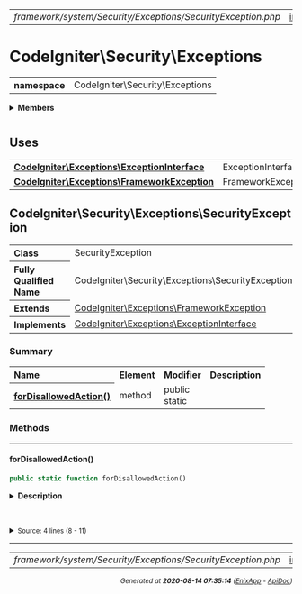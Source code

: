


 



<table>
<tr>
<td style="width:100%"><em>framework/system/Security/Exceptions/SecurityException.php</em></td>
<td><a href="../../../../../../../api/index.md">index</a></td>
<td><a href="../../../../../../../api/vendor/codeigniter4/framework/system/Router/RouterInterface.md">prev</a></td>
<td><a href="../../../../../../../api/vendor/codeigniter4/framework/system/Security/Security.md">next</a></td>
</tr>
</table>







# CodeIgniter\Security\Exceptions 
<table style="text-align:left">
<tr><th>namespace</th><td>CodeIgniter\Security\Exceptions</td></tr>
</table>

 

<details>
<summary style="margin-bottom:12px;"><strong>Members</strong></summary>
<table>
<tr><td><a href="../../../../../../../api/vendor/codeigniter4/framework/system/Security/Exceptions/SecurityException.md">CodeIgniter\Security\Exceptions\SecurityException</a></td></tr>
</table>
</details>



 
 ## Uses

<table style="text-align:left;">
<tr>
<td>
<a href="../../../../../../../api/vendor/codeigniter4/framework/system/Exceptions/ExceptionInterface.md"><strong>CodeIgniter\Exceptions\ExceptionInterface</strong></a>
</td>
<td>ExceptionInterface</td>
</tr>
<tr>
<td>
<a href="../../../../../../../api/vendor/codeigniter4/framework/system/Exceptions/FrameworkException.md"><strong>CodeIgniter\Exceptions\FrameworkException</strong></a>
</td>
<td>FrameworkException</td>
</tr>
</table>



 
## CodeIgniter\Security\Exceptions\SecurityException

<table style="text-align:left">
<tr><th>Class</th><td>SecurityException</td></tr>
<tr><th>Fully Qualified Name</th><td>CodeIgniter\Security\Exceptions\SecurityException</td></tr>
<tr><th>Extends</th><td><a href="../../../../../../../api/vendor/codeigniter4/framework/system/Exceptions/FrameworkException.md">CodeIgniter\Exceptions\FrameworkException</a></td></tr>
<tr><th>Implements</th>
<td>
<a href="../../../../../../../api/vendor/codeigniter4/framework/system/Exceptions/ExceptionInterface.md">CodeIgniter\Exceptions\ExceptionInterface</a><br>
</td>
</tr>
</table>




### Summary


<table style="text-align:left;">
<tr>
<th>Name</th>
<th>Element</th>
<th>Modifier</th>
<th>Description</th>
</tr>


<tr>
<th><a href="#forDisallowedAction"><strong>forDisallowedAction</strong>()</a></th>
<td>method</td>
<td>
public<br>static

</td>
<td></td>
</tr>

</table>






### Methods


<hr>

#### forDisallowedAction()

```php
public static function forDisallowedAction()
```

<details>
<summary style="margin-bottom:12px;"><strong>Description</strong></summary>

*No description.*


</details>



<table style="text-align:left">
</table>










<details>
<summary><small>Source: 4 lines (8 - 11)</small></summary>

```php
public static function forDisallowedAction()
{
	return new static(lang('HTTP.disallowedAction'), 403);
}
```

</details>





 


 
  




<hr>

<table>
<tr>
<td style="width:100%"><em>framework/system/Security/Exceptions/SecurityException.php</em></td>
<td><a href="../../../../../../../api/index.md">index</a></td>
<td><a href="../../../../../../../api/vendor/codeigniter4/framework/system/Router/RouterInterface.md">prev</a></td>
<td><a href="../../../../../../../api/vendor/codeigniter4/framework/system/Security/Security.md">next</a></td>
<td><a href="#">top</a></td></tr>
</table>




<div style="text-align:right;">

<small>_Generated at **2020-08-14 07:35:14**_ *([EnixApp](https://github.com/enix-app) - [ApiDoc](https://github.com/enix-app/apidoc))*</small>
</div>